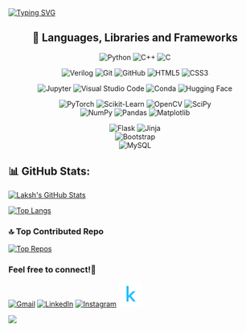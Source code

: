 <!-- ## Hi there 👋 
<a href="https://git.io/typing-svg"><img src="https://readme-typing-svg.demolab.com?font=Fira+Code&weight=700&size=35&duration=3500&pause=2000&color=1255FF&center=true&vCenter=true&random=false&width=435&lines=Hi!+I+am+Laksh+Jain." alt="Typing SVG" /></a>
-->

<!-- A colorful and eye-catching Typing SVG for your GitHub README -->
<a href="https://git.io/typing-svg">
<img src="https://readme-typing-svg.demolab.com?font=Fira+Code&weight=700&size=35&duration=3500&pause=2000&color=00FF00&background=000000&center=true&vCenter=true&width=500&lines=Hi!+I+am+Laksh+Jain." alt="Typing SVG" />
</a>

<!--
**Jain-Laksh/Jain-Laksh** is a ✨ _special_ ✨ repository because its `README.md` (this file) appears on your GitHub profile.

Here are some ideas to get you started:

- 🔭 I’m currently working on ...
- 🌱 I’m currently learning ...
- 👯 I’m looking to collaborate on ...
- 🤔 I’m looking for help with ...
- 💬 Ask me about ...
- 📫 How to reach me: ...
- 😄 Pronouns: ...
- ⚡ Fun fact: ...
-->

<h2 align="center">🧩 Languages, Libraries and Frameworks</h2>

<p>
  <div align="center">
    <img src="https://img.shields.io/badge/python-3670A0?style=for-the-badge&logo=python&logoColor=ffdd54" alt="Python" />
    <img src="https://img.shields.io/badge/c++-%2300599C.svg?style=for-the-badge&logo=c%2B%2B&logoColor=white" alt="C++" />
    <img src="https://img.shields.io/badge/c-%2300599C.svg?style=for-the-badge&logo=c&logoColor=white" alt="C" />
  </div>
</p>

<p>
<div align="center">
  <img src="https://img.shields.io/badge/Verilog-%23000D2B.svg?style=for-the-badge&logo=Verilog&logoColor=white" alt="Verilog" />
  <img src="https://img.shields.io/badge/Git-%23F05033.svg?style=for-the-badge&logo=git&logoColor=white" alt="Git" />
  <img src="https://img.shields.io/badge/github-%23121011.svg?style=for-the-badge&logo=github&logoColor=white" alt="GitHub" />
<!--   <img src="https://img.shields.io/badge/javascript-%23323330.svg?style=for-the-badge&logo=javascript&logoColor=%23F7DF1E" alt="JavaScript" /> -->
  <img src="https://img.shields.io/badge/html5-%23E34F26.svg?style=for-the-badge&logo=html5&logoColor=white" alt="HTML5" />
  <img src="https://img.shields.io/badge/css3-%231572B6.svg?style=for-the-badge&logo=css3&logoColor=white" alt="CSS3" />
  <!-- <img src="https://img.shields.io/badge/markdown-%23000000.svg?style=for-the-badge&logo=markdown&logoColor=white" alt="Markdown" /> -->
</div>
</p>

<p>
<div align="center">
  <!-- <img src="https://img.shields.io/badge/github%20pages-121013?style=for-the-badge&logo=github&logoColor=white" alt="GitHub Pages" /> -->
  <!-- <img src="https://img.shields.io/badge/github_copilot-8957E5?style=for-the-badge&logo=github-copilot&logoColor=white" alt="GitHub Copilot" /> -->
  <img src="https://img.shields.io/badge/jupyter-%23FA0F00.svg?style=for-the-badge&logo=jupyter&logoColor=white" alt="Jupyter" />
  <img src="https://img.shields.io/badge/Visual%20Studio%20Code-0078d7.svg?style=for-the-badge&logo=visual-studio-code&logoColor=white" alt="Visual Studio Code" />
  <!-- <img src="https://img.shields.io/badge/pycharm-143?style=for-the-badge&logo=pycharm&logoColor=black&color=black&labelColor=green" alt="PyCharm" /> -->
  <img src="https://img.shields.io/badge/conda-342B029.svg?&style=for-the-badge&logo=anaconda&logoColor=white" alt="Conda" />
  <img src="https://img.shields.io/badge/HuggingFace-%23000000.svg?style=for-the-badge&logo=HuggingFace&logoColor=white" alt="Hugging Face" />
  <!-- <img src="https://img.shields.io/badge/Obsidian-%23483699.svg?style=for-the-badge&logo=obsidian&logoColor=white" alt="Obsidian" /> -->
</div>
</p>

<p>
<div align="center">
  <img src="https://img.shields.io/badge/PyTorch-%23EE4C2C.svg?style=for-the-badge&logo=PyTorch&logoColor=white" alt="PyTorch" />
<!--   <img src="https://img.shields.io/badge/TensorFlow-%23FF6F00.svg?style=for-the-badge&logo=TensorFlow&logoColor=white" alt="TensorFlow" /> -->
  <img src="https://img.shields.io/badge/scikit--learn-%23F7931E.svg?style=for-the-badge&logo=scikit-learn&logoColor=white" alt="Scikit-Learn" />
  <img src="https://img.shields.io/badge/opencv-%23white.svg?style=for-the-badge&logo=opencv&logoColor=white" alt="OpenCV" />
  <img src="https://img.shields.io/badge/SciPy-%230C55A5.svg?style=for-the-badge&logo=scipy&logoColor=%white" alt="SciPy" />
  <br>
  <img src="https://img.shields.io/badge/numpy-%23013243.svg?style=for-the-badge&logo=numpy&logoColor=white" alt="NumPy" />
  <img src="https://img.shields.io/badge/pandas-%23150458.svg?style=for-the-badge&logo=pandas&logoColor=white" alt="Pandas" />
  <img src="https://img.shields.io/badge/Matplotlib-%23ffffff.svg?style=for-the-badge&logo=Matplotlib&logoColor=black" alt="Matplotlib" />
  <!-- <img src="https://img.shields.io/badge/Plotly-%233F4F75.svg?style=for-the-badge&logo=plotly&logoColor=white" alt="Plotly" /> -->
</div>
</p>

<p>
<div align="center">
<!--   <img src="https://img.shields.io/badge/react-%2320232a.svg?style=for-the-badge&logo=react&logoColor=%2361DAFB" alt="React" /> -->
<!--   <img src="https://img.shields.io/badge/next-black?style=for-the-badge&logo=next.js&logoColor=white" alt="Next.js" /> -->
<!--   <img src="https://img.shields.io/badge/astro-%232C2052.svg?style=for-the-badge&logo=astro&logoColor=white" alt="Astro" /> -->
  <img src="https://img.shields.io/badge/flask-%23000.svg?style=for-the-badge&logo=flask&logoColor=white" alt="Flask" />
  <img src="https://img.shields.io/badge/jinja-white.svg?style=for-the-badge&logo=jinja&logoColor=black" alt="Jinja" />
  <br>
  <img src="https://img.shields.io/badge/bootstrap-%23563D7C.svg?style=for-the-badge&logo=bootstrap&logoColor=white" alt="Bootstrap" />
<!--   <img src="https://img.shields.io/badge/tailwindcss-%2338B2AC.svg?style=for-the-badge&logo=tailwind-css&logoColor=white" alt="Tailwind CSS" /> -->
<!--   <img src="https://img.shields.io/badge/Node.js-339933?style=for-the-badge&logo=nodedotjs&logoColor=white" alt="Node.js" /> -->
<!--   <img src="https://img.shields.io/badge/Express.js-000000?style=for-the-badge&logo=express&logoColor=white" alt="Express.js" /> -->
  <br>
<!--   <img src="https://img.shields.io/badge/mongodb-%234ea94b.svg?style=for-the-badge&logo=mongodb&logoColor=white" alt="MongoDB" /> -->
<!--   <img src="https://img.shields.io/badge/postgres-%23316192.svg?style=for-the-badge&logo=postgresql&logoColor=white" alt="PostgreSQL" /> -->
  <img src="https://img.shields.io/badge/mysql-4479A1.svg?style=for-the-badge&logo=mysql&logoColor=white" alt="MySQL" />
<!--   <img src="https://img.shields.io/badge/Postman-FF6C37?style=for-the-badge&logo=postman&logoColor=white" alt="Postman" /> -->
</div>
</p>

## 📊 GitHub Stats:

<p>
  <a href="https://github.com/Jain-Laksh"><img src="https://github-readme-stats.vercel.app/api?username=Jain-Laksh&theme=dark&hide_border=false&show_icons=true" alt="Laksh's GitHub Stats" /></a>
</p>
<p>
  <a href="https://github.com/Jain-Laksh"><img src="https://github-readme-stats.vercel.app/api/top-langs/?username=Jain-Laksh&theme=dark&hide_border=false&layout=compact&hide=jupyter%20notebook" alt="Top Langs" /></a>
</p>

### 🔝 Top Contributed Repo
[![Top Repos](https://github-contributor-stats.vercel.app/api?username=Jain-Laksh&limit=5&theme=dark&hide_border=false&combine_all_yearly_contributions=true)](https://github.com/Jain-Laksh)

<!--
## 📊 GitHub Stats:

<p>
  <a href="https://github.com/Jain-Laksh">
    <img src="https://github-readme-stats.vercel.app/api?username=Jain-Laksh&hide_border=false&show_icons=true&bg_color=000000&text_color=00FF00&title_color=00FF00&icon_color=00FF00" alt="Laksh's GitHub Stats" />
  </a>
</p>
<p>
  <a href="https://github.com/Jain-Laksh">
    <img src="https://github-readme-stats.vercel.app/api/top-langs/?username=Jain-Laksh&layout=compact&hide_border=false&bg_color=000000&text_color=00FF00&title_color=00FF00" alt="Top Langs" />
  </a>
</p>

### 🔝 Top Contributed Repo

[![Top Repos](https://github-contributor-stats.vercel.app/api?username=Jain-Laksh&limit=5&theme=transparent&hide_border=false&bg_color=000000&text_color=00FF00&title_color=00FF00&combine_all_yearly_contributions=true)](https://github.com/Jain-Laksh)
-->
### Feel free to connect!🤝

[![Gmail](https://skillicons.dev/icons?i=gmail)](mailto:23110185@iitgn.ac.in)
[![LinkedIn](https://skillicons.dev/icons?i=linkedin)](https://www.linkedin.com/in/lakshjain2005/)
[![Instagram](https://skillicons.dev/icons?i=instagram)](https://www.instagram.com/__lakshjain__/)
[![Kaggle](./kaggle_logo.png)](https://www.kaggle.com//jainlaksh)
<!--[![StackOverflow](https://skillicons.dev/icons?i=stackoverflow)](https://stackoverflow.com/users/14729894/romit-mohane)-->
<!--[![Codepen](https://skillicons.dev/icons?i=codepen)](https://codepen.io/reckadon)-->

<p align="left"><img src = "https://komarev.com/ghpvc/?username=Jain-Laksh&style=for-the-badge&abbreviated=true" /></p>
